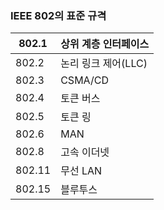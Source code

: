 ### IEEE 802의 표준 규격

| 802.1  | 상위 계층 인터페이스 |
| ------ | -------------------- |
| 802.2  | 논리 링크 제어(LLC)  |
| 802.3  | CSMA/CD              |
| 802.4  | 토큰 버스            |
| 802.5  | 토큰 링              |
| 802.6  | MAN                  |
| 802.8  | 고속 이더넷          |
| 802.11 | 무선 LAN             |
| 802.15 | 블루투스             |

